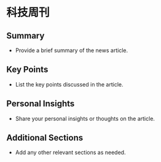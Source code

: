 # 科技周刊

## Summary
- Provide a brief summary of the news article.

## Key Points
- List the key points discussed in the article.

## Personal Insights
- Share your personal insights or thoughts on the article.

## Additional Sections
- Add any other relevant sections as needed. 